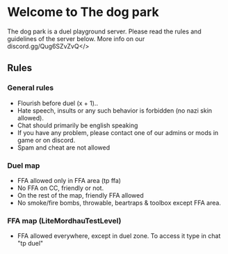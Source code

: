 # Welcome to **The dog park**

The dog park is a duel playground server. Please read the rules and guidelines of the server below.
More info on our <a id="Discord server">discord.gg/Qug6SZvZvQ</>
## Rules

### General rules
* Flourish before duel (x + 1)..
* Hate speech, insults or any such behavior is forbidden (no nazi skin allowed).
* Chat should primarily be english speaking
* If you have any problem, please contact one of our admins or mods in game or on discord.
* Spam and cheat are not allowed

### Duel map
* FFA allowed only in FFA area (tp ffa)
* No FFA on CC, friendly or not.
* On the rest of the map, friendly FFA allowed
* No smoke/fire bombs, throwable, beartraps & toolbox except FFA area.

### FFA map (LiteMordhauTestLevel)
* FFA allowed everywhere, except in duel zone. To access it type in chat "tp duel"

